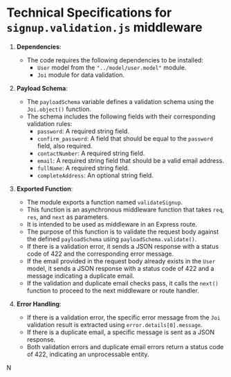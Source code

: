 # Technical Specifications for `signup.validation.js` middleware

1. **Dependencies**:
   - The code requires the following dependencies to be installed:
     - `User` model from the `"../model/user.model"` module.
     - `Joi` module for data validation.

2. **Payload Schema**:
   - The `payloadSchema` variable defines a validation schema using the `Joi.object()` function.
   - The schema includes the following fields with their corresponding validation rules:
     - `password`: A required string field.
     - `confirm_password`: A field that should be equal to the `password` field, also required.
     - `contactNumber`: A required string field.
     - `email`: A required string field that should be a valid email address.
     - `fullName`: A required string field.
     - `completeAddress`: An optional string field.

3. **Exported Function**:
   - The module exports a function named `validateSignup`.
   - This function is an asynchronous middleware function that takes `req`, `res`, and `next` as parameters.
   - It is intended to be used as middleware in an Express route.
   - The purpose of this function is to validate the request body against the defined `payloadSchema` using `payloadSchema.validate()`.
   - If there is a validation error, it sends a JSON response with a status code of 422 and the corresponding error message.
   - If the email provided in the request body already exists in the `User` model, it sends a JSON response with a status code of 422 and a message indicating a duplicate email.
   - If the validation and duplicate email checks pass, it calls the `next()` function to proceed to the next middleware or route handler.

4. **Error Handling**:
   - If there is a validation error, the specific error message from the `Joi` validation result is extracted using `error.details[0].message`.
   - If there is a duplicate email, a specific message is sent as a JSON response.
   - Both validation errors and duplicate email errors return a status code of 422, indicating an unprocessable entity.

N 